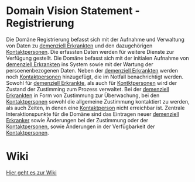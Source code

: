 # Domain Vision Statement - Registrierung

Die Domäne Registrierung befasst sich mit der Aufnahme und Verwaltung von Daten zu [demenziell Erkrankten](https://fae.archi-lab.io/glossary/2019/11/15/Glossary-dementiell-Erkrankter.html) und den dazugehörigen [Kontaktpersonen](https://fae.archi-lab.io/glossary/2019/11/06/Glossary-Kontaktperson.html).
Die erfassten Daten werden für weitere Dienste zur Verfügung gestellt.
Die Domäne befasst sich mit der initialen Aufnahme von [demenziell Erkrankten](https://fae.archi-lab.io/glossary/2019/11/15/Glossary-dementiell-Erkrankter.html) ins System sowie mit der Wartung der persoenenbezogenen Daten. Neben der [demenziell Erkrankten](https://fae.archi-lab.io/glossary/2019/11/15/Glossary-dementiell-Erkrankter.html) werden noch [Kontaktpersonen](https://fae.archi-lab.io/glossary/2019/11/06/Glossary-Kontaktperson.html) hinzugefügt, die im Notfall benachrichtigt werden.
Sowohl für [demenziell Erkrankte](https://fae.archi-lab.io/glossary/2019/11/15/Glossary-dementiell-Erkrankter.html), als auch für [Kontktpersonen](https://fae.archi-lab.io/glossary/2019/11/06/Glossary-Kontaktperson.html) wird der Zustand der Zustimming zum Prozess verwaltet. Bei der [demenziell Erkrankten](https://fae.archi-lab.io/glossary/2019/11/15/Glossary-dementiell-Erkrankter.html) in Form von Zustimmung zur Überwachung, bei den [Kontaktpersonen](https://fae.archi-lab.io/glossary/2019/11/06/Glossary-Kontaktperson.html) sowohl die allgemeine Zustimmung kontaktiert zu werden, als auch Zeiten, in denen eine [Kontaktperson](https://fae.archi-lab.io/glossary/2019/11/06/Glossary-Kontaktperson.html) nicht erreichbar ist.
Zentrale Interaktionspunkte für die Domäne sind das Eintragen neuer [demenziell Erkranker](https://fae.archi-lab.io/glossary/2019/11/15/Glossary-dementiell-Erkrankter.html) sowie Änderungen bei der Zustimmung oder der [Kontaktpersonen](https://fae.archi-lab.io/glossary/2019/11/06/Glossary-Kontaktperson.html), sowie Änderungen in der Verfügbarkeit der [Kontaktpersonen](https://fae.archi-lab.io/glossary/2019/11/06/Glossary-Kontaktperson.html).  


# Wiki
[Hier geht es zur Wiki](https://github.com/Archi-Lab-FAE/fae-team-1-documentation/wiki)
